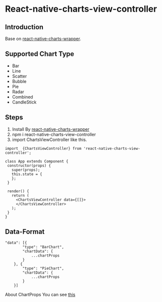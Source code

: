 # React-native-charts-view-controller

## Introduction
Base on [react-native-charts-wrapper](https://github.com/wuxudong/react-native-charts-wrapper).

## Supported Chart Type
- Bar
- Line
- Scatter
- Bubble
- Pie
- Radar
- Combined
- CandleStick

## Steps
 1. Install By [react-native-charts-wrapper](https://github.com/wuxudong/react-native-charts-wrapper)
 2. npm i react-native-charts-view-controller
 3. import ChartsViewController like this.
 ```
import  {ChartsViewController} from 'react-native-charts-view-controller';

class App extends Component {
  constructor(props) {
    super(props);
    this.state = {
    };
  }

  render() {
    return (
      <ChartsViewController data={[]}>
      </ChartsViewController>
    );
  }
} 
```

## Data-Format
```
"data": [{
        "type": "BarChart",
        "chartData": {
	        ...chartProps
        }
    }, {
        "type": "PieChart",
        "chartData": {
            ...chartProps
        }
    }]
```
About ChartProps You can see [this](https://github.com/wuxudong/react-native-charts-wrapper/blob/master/docs.md)


